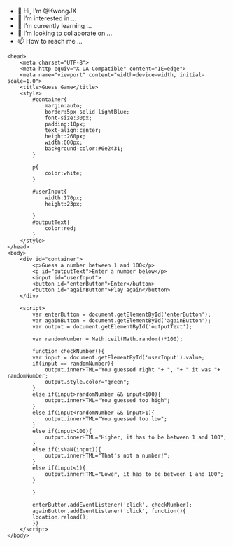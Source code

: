 - 👋 Hi, I’m @KwongJX
- 👀 I’m interested in ...
- 🌱 I’m currently learning ...
- 💞️ I’m looking to collaborate on ...
- 📫 How to reach me ...

<!---
KwongJX/KwongJX is a ✨ special ✨ repository because its `README.md` (this file) appears on your GitHub profile.
You can click the Preview link to take a look at your changes.
---><html>
    <head>
        <meta charset="UTF-8">
        <meta http-equiv="X-UA-Compatible" content="IE=edge">
        <meta name="viewport" content="width=device-width, initial-scale=1.0">
        <title>Guess Game</title>
        <style>
            #container{
                margin:auto;
                border:5px solid lightBlue;
                font-size:30px;
                padding:10px;
                text-align:center;
                height:260px;
                width:600px;
                background-color:#0e2431;
            }

            p{
                color:white;
            }

            #userInput{
                width:170px;
                height:23px;
            
            }
            #outputText{
                color:red;
            }
        </style>
    </head>
    <body>
        <div id="container">
            <p>Guess a number between 1 and 100</p>
            <p id="outputText">Enter a number below</p>
            <input id="userInput">
            <button id="enterButton">Enter</button>
            <button id="againButton">Play again</button>
        </div>

        <script>
            var enterButton = document.getElementById('enterButton');
            var againButton = document.getElementById('againButton');
            var output = document.getElementById('outputText');
        
            var randomNumber = Math.ceil(Math.random()*100);
        
            function checkNumber(){
            var input = document.getElementById('userInput').value;
            if(input == randomNumber){
                output.innerHTML="You guessed right "+ ", "+ " it was "+ randomNumber;
                output.style.color="green";
            }
            else if(input>randomNumber && input<100){
                output.innerHTML="You guessed too high";
            }
            else if(input<randomNumber && input>1){
                output.innerHTML="You guessed too low";
            }
            else if(input>100){
                output.innerHTML="Higher, it has to be between 1 and 100";
            }
            else if(isNaN(input)){
                output.innerHTML="That's not a number!";
            }
            else if(input<1){
                output.innerHTML="Lower, it has to be between 1 and 100";
            }
        
            }
        
            enterButton.addEventListener('click', checkNumber);
            againButton.addEventListener('click', function(){
            location.reload();
            })
        </script>
    </body>
</html>
